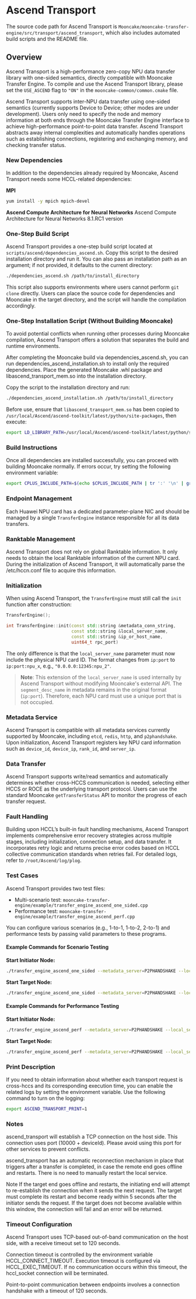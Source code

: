 # Ascend Transport

The source code path for Ascend Transport is `Mooncake/mooncake-transfer-engine/src/transport/ascend_transport`, which also includes automated build scripts and the README file.

## Overview

Ascend Transport is a high-performance zero-copy NPU data transfer library with one-sided semantics, directly compatible with Mooncake Transfer Engine. To compile and use the Ascend Transport library, please set the `USE_ASCEND` flag to `"ON"` in the `mooncake-common/common.cmake` file.

Ascend Transport supports inter-NPU data transfer using one-sided semantics (currently supports Device to Device; other modes are under development). Users only need to specify the node and memory information at both ends through the Mooncake Transfer Engine interface to achieve high-performance point-to-point data transfer. Ascend Transport abstracts away internal complexities and automatically handles operations such as establishing connections, registering and exchanging memory, and checking transfer status.

### New Dependencies

In addition to the dependencies already required by Mooncake, Ascend Transport needs some HCCL-related dependencies:

**MPI**
```bash
yum install -y mpich mpich-devel
```

**Ascend Compute Architecture for Neural Networks**
Ascend Compute Architecture for Neural Networks 8.1.RC1 version

### One-Step Build Script

Ascend Transport provides a one-step build script located at `scripts/ascend/dependencies_ascend.sh`. Copy this script to the desired installation directory and run it. You can also pass an installation path as an argument; if not provided, it defaults to the current directory:

```bash
./dependencies_ascend.sh /path/to/install_directory
```

This script also supports environments where users cannot perform `git clone` directly. Users can place the source code for dependencies and Mooncake in the target directory, and the script will handle the compilation accordingly.

### One-Step Installation Script (Without Building Mooncake)

To avoid potential conflicts when running other processes during Mooncake compilation, Ascend Transport offers a solution that separates the build and runtime environments.

After completing the Mooncake build via dependencies_ascend.sh, you can run dependencies_ascend_installation.sh to install only the required dependencies. Place the generated Mooncake .whl package and libascend_transport_mem.so into the installation directory.

Copy the script to the installation directory and run:
```bash
./dependencies_ascend_installation.sh /path/to/install_directory
```

Before use, ensure that `libascend_transport_mem.so` has been copied to `/usr/local/Ascend/ascend-toolkit/latest/python/site-packages`, then execute:
```bash
export LD_LIBRARY_PATH=/usr/local/Ascend/ascend-toolkit/latest/python/site-packages:$LD_LIBRARY_PATH
```

### Build Instructions

Once all dependencies are installed successfully, you can proceed with building Mooncake normally. If errors occur, try setting the following environment variable:
```bash
export CPLUS_INCLUDE_PATH=$(echo $CPLUS_INCLUDE_PATH | tr ':' '\n' | grep -v "/usr/local/Ascend" | paste -sd: -)
```

### Endpoint Management

Each Huawei NPU card has a dedicated parameter-plane NIC and should be managed by a single `TransferEngine` instance responsible for all its data transfers.

### Ranktable Management
Ascend Transport does not rely on global Ranktable information. It only needs to obtain the local Ranktable information of the current NPU card. During the initialization of Ascend Transport, it will automatically parse the /etc/hccn.conf file to acquire this information.

### Initialization

When using Ascend Transport, the `TransferEngine` must still call the `init` function after construction:

```cpp
TransferEngine();

int TransferEngine::init(const std::string &metadata_conn_string,
                         const std::string &local_server_name,
                         const std::string &ip_or_host_name,
                         uint64_t rpc_port)
```

The only difference is that the `local_server_name` parameter must now include the physical NPU card ID. The format changes from `ip:port` to `ip:port:npu_x`, e.g., `"0.0.0.0:12345:npu_2"`.

> **Note**: This extension of the `local_server_name` is used internally by Ascend Transport without modifying Mooncake's external API. The `segment_desc_name` in metadata remains in the original format (`ip:port`). Therefore, each NPU card must use a unique port that is not occupied.

### Metadata Service

Ascend Transport is compatible with all metadata services currently supported by Mooncake, including `etcd`, `redis`, `http`, and `p2phandshake`. Upon initialization, Ascend Transport registers key NPU card information such as `device_id`, `device_ip`, `rank_id`, and `server_ip`.

### Data Transfer

Ascend Transport supports write/read semantics and automatically determines whether cross-HCCS communication is needed, selecting either HCCS or ROCE as the underlying transport protocol. Users can use the standard Mooncake `getTransferStatus` API to monitor the progress of each transfer request.

### Fault Handling

Building upon HCCL’s built-in fault handling mechanisms, Ascend Transport implements comprehensive error recovery strategies across multiple stages, including initialization, connection setup, and data transfer. It incorporates retry logic and returns precise error codes based on HCCL collective communication standards when retries fail. For detailed logs, refer to `/root/Ascend/log/plog`.

### Test Cases

Ascend Transport provides two test files:
- Multi-scenario test: `mooncake-transfer-engine/example/transfer_engine_ascend_one_sided.cpp`
- Performance test: `mooncake-transfer-engine/example/transfer_engine_ascend_perf.cpp`

You can configure various scenarios (e.g., 1-to-1, 1-to-2, 2-to-1) and performance tests by passing valid parameters to these programs.

#### Example Commands for Scenario Testing

**Start Initiator Node:**
```bash
./transfer_engine_ascend_one_sided --metadata_server=P2PHANDSHAKE --local_server_name=10.0.0.0:12345 --protocol=hccl --operation=write --segment_id=10.0.0.0:12346 --device_id=0 --mode=initiator --block_size=8388608
```

**Start Target Node:**
```bash
./transfer_engine_ascend_one_sided --metadata_server=P2PHANDSHAKE --local_server_name=10.0.0.0:12346 --protocol=hccl --operation=write --device_id=1 --mode=target --block_size=8388608
```

#### Example Commands for Performance Testing

**Start Initiator Node:**
```bash
./transfer_engine_ascend_perf --metadata_server=P2PHANDSHAKE --local_server_name=10.0.0.0:12345 --protocol=hccl --operation=write --segment_id=10.0.0.0:12346 --device_id=0 --mode=initiator --block_size=8388608
```

**Start Target Node:**
```bash
./transfer_engine_ascend_perf --metadata_server=P2PHANDSHAKE --local_server_name=10.0.0.0:12346 --protocol=hccl --operation=write --device_id=1 --mode=target
```

### Print Description
If you need to obtain information about whether each transport request is cross-hccs and its corresponding execution time, you can enable the related logs by setting the environment variable. Use the following command to turn on the logging:

```bash
export ASCEND_TRANSPORT_PRINT=1
```

### Notes
ascend_transport will establish a TCP connection on the host side. This connection uses port (10000 + deviceId). Please avoid using this port for other services to prevent conflicts.

ascend_transport has an automatic reconnection mechanism in place that triggers after a transfer is completed, in case the remote end goes offline and restarts. There is no need to manually restart the local service.

Note If the target end goes offline and restarts, the initiating end will attempt to re-establish the connection when it sends the next request. The target must complete its restart and become ready within 5 seconds after the initiator sends the request. If the target does not become available within this window, the connection will fail and an error will be returned.

### Timeout Configuration
Ascend Transport uses TCP-based out-of-band communication on the host side, with a receive timeout set to 120 seconds.

Connection timeout is controlled by the environment variable HCCL_CONNECT_TIMEOUT.
Execution timeout is configured via HCCL_EXEC_TIMEOUT.
If no communication occurs within this timeout, the hccl_socket connection will be terminated.

Point-to-point communication between endpoints involves a connection handshake with a timeout of 120 seconds.
